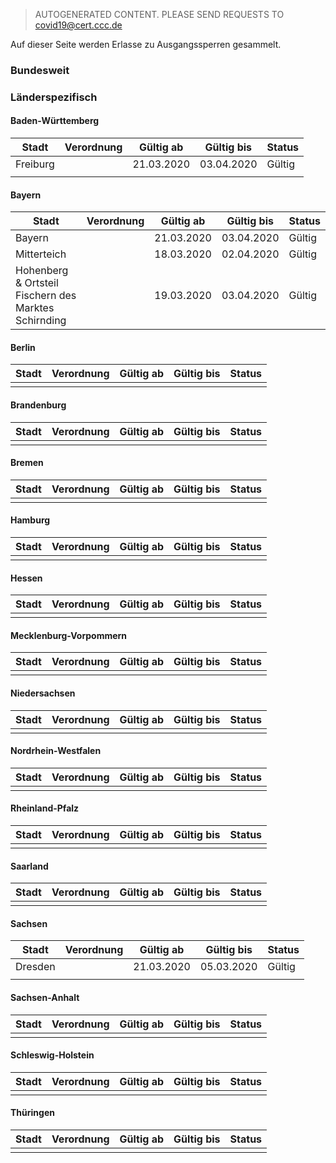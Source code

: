 > AUTOGENERATED CONTENT. PLEASE SEND REQUESTS TO covid19@cert.ccc.de

Auf dieser Seite werden Erlasse zu Ausgangssperren gesammelt.

### Bundesweit

### Länderspezifisch

#### Baden-Württemberg

| Stadt    | Verordnung                                                                                                                                                                                          | Gültig ab  | Gültig bis | Status |
|----------|-----------------------------------------------------------------------------------------------------------------------------------------------------------------------------------------------------|------------|------------|--------|
| Freiburg |  | 21.03.2020 | 03.04.2020 | Gültig |
|          |                                                                                                                                                                                                     |            |            |        |

#### Bayern

| Stadt                                                | Verordnung                                                                                                                    | Gültig ab  | Gültig bis | Status |
|------------------------------------------------------|-------------------------------------------------------------------------------------------------------------------------------|------------|------------|--------|
| Bayern                                               |  | 21.03.2020 | 03.04.2020 | Gültig |
| Mitterteich                                          |                            | 18.03.2020 | 02.04.2020 | Gültig |
| Hohenberg & Ortsteil Fischern des Marktes Schirnding |                      | 19.03.2020 | 03.04.2020 | Gültig |

#### Berlin

| Stadt | Verordnung | Gültig ab | Gültig bis | Status |
|-------|------------|-----------|------------|--------|
|       |            |           |            |        |

#### Brandenburg

| Stadt | Verordnung | Gültig ab | Gültig bis | Status |
|-------|------------|-----------|------------|--------|
|       |            |           |            |        |

#### Bremen

| Stadt | Verordnung | Gültig ab | Gültig bis | Status |
|-------|------------|-----------|------------|--------|
|       |            |           |            |        |

#### Hamburg

| Stadt | Verordnung | Gültig ab | Gültig bis | Status |
|-------|------------|-----------|------------|--------|
|       |            |           |            |        |

#### Hessen

| Stadt | Verordnung | Gültig ab | Gültig bis | Status |
|-------|------------|-----------|------------|--------|
|       |            |           |            |        |

#### Mecklenburg-Vorpommern

| Stadt | Verordnung | Gültig ab | Gültig bis | Status |
|-------|------------|-----------|------------|--------|
|       |            |           |            |        |

#### Niedersachsen

| Stadt | Verordnung | Gültig ab | Gültig bis | Status |
|-------|------------|-----------|------------|--------|
|       |            |           |            |        |

#### Nordrhein-Westfalen

| Stadt | Verordnung | Gültig ab | Gültig bis | Status |
|-------|------------|-----------|------------|--------|
|       |            |           |            |        |

#### Rheinland-Pfalz

| Stadt | Verordnung | Gültig ab | Gültig bis | Status |
|-------|------------|-----------|------------|--------|
|       |            |           |            |        |

#### Saarland

| Stadt | Verordnung | Gültig ab | Gültig bis | Status |
|-------|------------|-----------|------------|--------|
|       |            |           |            |        |

#### Sachsen

| Stadt   | Verordnung                                                                                            | Gültig ab  | Gültig bis | Status |
|---------|-------------------------------------------------------------------------------------------------------|------------|------------|--------|
| Dresden |  | 21.03.2020 | 05.03.2020 | Gültig |
|         |                                                                                                       |            |            |        |

#### Sachsen-Anhalt

| Stadt | Verordnung | Gültig ab | Gültig bis | Status |
|-------|------------|-----------|------------|--------|
|       |            |           |            |        |

#### Schleswig-Holstein

| Stadt | Verordnung | Gültig ab | Gültig bis | Status |
|-------|------------|-----------|------------|--------|
|       |            |           |            |        |

#### Thüringen

| Stadt | Verordnung | Gültig ab | Gültig bis | Status |
|-------|------------|-----------|------------|--------|
|       |            |           |            |        |

